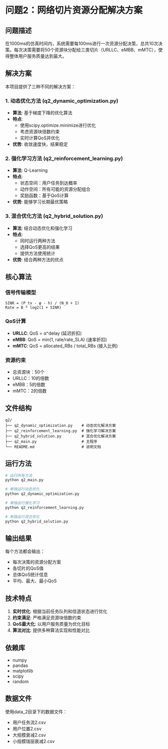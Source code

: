 # 问题2：网络切片资源分配解决方案

## 问题描述

在1000ms的仿真时间内，系统需要每100ms进行一次资源分配决策，总共10次决策。每次决策需要将50个资源块分配给三类切片（URLLC、eMBB、mMTC），使得整体用户服务质量达到最大。

## 解决方案

本项目提供了三种不同的解决方案：

### 1. 动态优化方法 (q2_dynamic_optimization.py)

- **算法**: 基于梯度下降的优化算法
- **特点**: 
  - 使用scipy.optimize.minimize进行优化
  - 考虑资源块倍数约束
  - 实时计算QoS并优化
- **优势**: 收敛速度快，结果稳定

### 2. 强化学习方法 (q2_reinforcement_learning.py)

- **算法**: Q-Learning
- **特点**:
  - 状态空间：用户任务到达概率
  - 动作空间：所有可能的资源分配组合
  - 奖励函数：基于QoS计算
- **优势**: 能够学习长期最优策略

### 3. 混合优化方法 (q2_hybrid_solution.py)

- **算法**: 结合动态优化和强化学习
- **特点**:
  - 同时运行两种方法
  - 选择QoS更高的结果
  - 提供方法使用统计
- **优势**: 结合两种方法的优点

## 核心算法

### 信号传输模型
```
SINR = (P_tx - φ - h) / (N_0 + I)
Rate = B * log2(1 + SINR)
```

### QoS计算
- **URLLC**: QoS = α^delay (延迟折扣)
- **eMBB**: QoS = min(1, rate/rate_SLA) (速率折扣)
- **mMTC**: QoS = allocated_RBs / total_RBs (接入比例)

### 资源约束
- 总资源块：50个
- URLLC：10的倍数
- eMBB：5的倍数
- mMTC：2的倍数

## 文件结构

```
q2/
├── q2_dynamic_optimization.py    # 动态优化解决方案
├── q2_reinforcement_learning.py  # 强化学习解决方案
├── q2_hybrid_solution.py         # 混合优化解决方案
├── q2_main.py                    # 主程序
└── README.md                     # 说明文档
```

## 运行方法

```bash
# 运行所有方法
python q2_main.py

# 单独运行动态优化
python q2_dynamic_optimization.py

# 单独运行强化学习
python q2_reinforcement_learning.py

# 单独运行混合优化
python q2_hybrid_solution.py
```

## 输出结果

每个方法都会输出：
- 每次决策的资源分配方案
- 各切片的QoS值
- 总体QoS统计信息
- 平均、最大、最小QoS

## 技术特点

1. **实时优化**: 根据当前任务队列和信道状态进行优化
2. **约束满足**: 严格满足资源块倍数约束
3. **QoS最大化**: 以用户服务质量为优化目标
4. **算法对比**: 提供多种算法实现和性能对比

## 依赖库

- numpy
- pandas
- matplotlib
- scipy
- random

## 数据文件

使用data_2目录下的数据文件：
- 用户任务流2.csv
- 用户位置2.csv
- 大规模衰减2.csv
- 小规模瑞丽衰减2.csv
